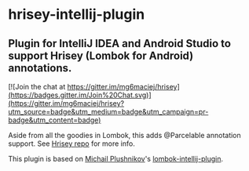 hrisey-intellij-plugin
======================

## Plugin for IntelliJ IDEA and Android Studio to support Hrisey (Lombok for Android) annotations. ##

[![Join the chat at https://gitter.im/mg6maciej/hrisey](https://badges.gitter.im/Join%20Chat.svg)](https://gitter.im/mg6maciej/hrisey?utm_source=badge&utm_medium=badge&utm_campaign=pr-badge&utm_content=badge)

Aside from all the goodies in Lombok, this adds @Parcelable annotation support. See [Hrisey repo](https://github.com/mg6maciej/hrisey) for more info.

This plugin is based on [Michail Plushnikov](https://github.com/mplushnikov)'s [lombok-intellij-plugin](https://github.com/mplushnikov/lombok-intellij-plugin).

